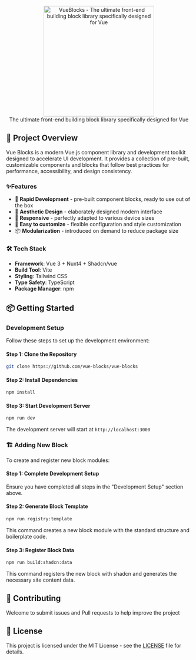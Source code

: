 <p align="center">
<a href="https://github.com/vue-blocks/vue-blocks">
  <img src="https://raw.githubusercontent.com/vue-blocks/vue-blocks/master/public/vue-blocks.svg" alt="VueBlocks - The ultimate front-end building block library specifically designed for Vue" width="300">
</a>
<br>
The ultimate front-end building block library specifically designed for Vue
</p>

## 🚀 Project Overview

Vue Blocks is a modern Vue.js component library and development toolkit designed to accelerate UI development. It
provides a collection of pre-built, customizable components and blocks that follow best practices for performance,
accessibility, and design consistency.

### ✨Features

- 🚀 **Rapid Development** - pre-built component blocks, ready to use out of the box
- 🎨 **Aesthetic Design** - elaborately designed modern interface
- 📱 **Responsive** - perfectly adapted to various device sizes
- 🔧 **Easy to customize** - flexible configuration and style customization
- 📦 **Modularization** - introduced on demand to reduce package size

### 🛠️ Tech Stack

- **Framework**: Vue 3 + Nuxt4 + Shadcn/vue
- **Build Tool**: Vite
- **Styling**: Tailwind CSS
- **Type Safety**: TypeScript
- **Package Manager**: npm

## 📦 Getting Started

### Development Setup

Follow these steps to set up the development environment:

#### Step 1: Clone the Repository

```bash
git clone https://github.com/vue-blocks/vue-blocks
```

#### Step 2: Install Dependencies

```bash
npm install
```

#### Step 3: Start Development Server

```bash
npm run dev
```

The development server will start at `http://localhost:3000`

### 🏗️ Adding New Block

To create and register new block modules:

#### Step 1: Complete Development Setup

Ensure you have completed all steps in the "Development Setup" section above.

#### Step 2: Generate Block Template

```bash
npm run registry:template
```

This command creates a new block module with the standard structure and boilerplate code.

#### Step 3: Register Block Data

```bash
npm run build:shadcn:data
```

This command registers the new block with shadcn and generates the necessary site content data.

## 🤝 Contributing

Welcome to submit issues and Pull requests to help improve the project

## 📄 License

This project is licensed under the MIT License - see the [LICENSE](LICENSE) file for details.
